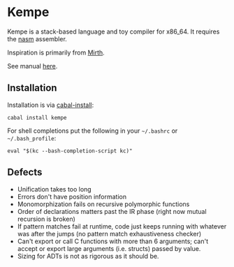 # Kempe

Kempe is a stack-based language and toy compiler for x86_64. It requires the
[nasm](https://nasm.us/) assembler.

Inspiration is primarily from [Mirth](https://github.com/mirth-lang/mirth).

See manual
[here](http://hackage.haskell.org/package/kempe/src/doc/manual.pdf).

## Installation

Installation is via [cabal-install](https://www.haskell.org/cabal/):

```
cabal install kempe
```

For shell completions put the following in your `~/.bashrc` or
`~/.bash_profile`:

```
eval "$(kc --bash-completion-script kc)"
```

## Defects

  * Unification takes too long
  * Errors don't have position information
  * Monomorphization fails on recursive polymorphic functions
  * Order of declarations matters past the IR phase (right now mutual recursion
    is broken)
  * If pattern matches fail at runtime, code just keeps running with whatever
    was after the jumps (no pattern match exhaustiveness checker)
  * Can't export or call C functions with more than 6 arguments; can't accept or
    export large arguments (i.e. structs) passed by value.
  * Sizing for ADTs is not as rigorous as it should be.
